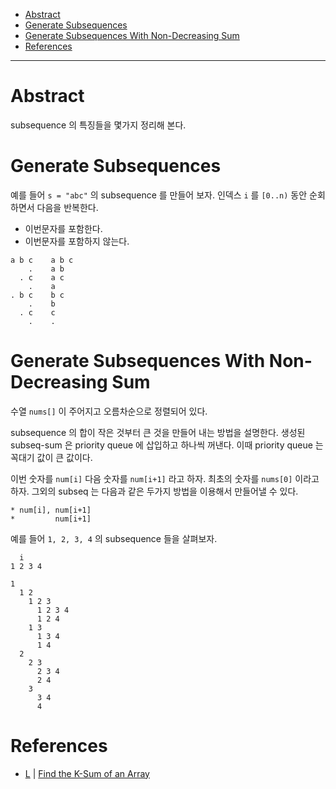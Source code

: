 
- [Abstract](#abstract)
- [Generate Subsequences](#generate-subsequences)
- [Generate Subsequences With Non-Decreasing Sum](#generate-subsequences-with-non-decreasing-sum)
- [References](#references)

----

# Abstract

subsequence 의 특징들을 몇가지 정리해 본다.

# Generate Subsequences

예를 들어 `s = "abc"` 의 subsequence 를 만들어 보자. 인덱스
`i` 를 `[0..n)` 동안 순회하면서 다음을 반복한다. 

* 이번문자를 포함한다.
* 이번문자를 포함하지 않는다.

```
a b c    a b c
    .    a b
  . c    a c  
    .    a
. b c    b c
    .    b
  . c    c
    .    .
```

# Generate Subsequences With Non-Decreasing Sum

수열 `nums[]` 이 주어지고 오름차순으로 정렬되어 있다.

subsequence 의 합이 작은 것부터 큰 것을 만들어 내는 방법을 설명한다. 생성된
subseq-sum 은 priority queue 에 삽입하고 하나씩 꺼낸다. 이때 priority queue 는
꼭대기 값이 큰 값이다. 

이번 숫자를 `num[i]` 다음 숫자를 `num[i+1]` 라고 하자. 최초의 숫자를 `nums[0]`
이라고 하자. 그외의 subseq 는 다음과 같은 두가지 방법을 이용해서 만들어낼 수
있다.

```
* num[i], num[i+1]
*         num[i+1]
```

예를 들어 `1, 2, 3, 4` 의 subsequence 들을 살펴보자. 

```
  i
1 2 3 4

1                
  1 2            
    1 2 3        
      1 2 3 4     
      1 2 4      
    1 3          
      1 3 4      
      1 4        
  2              
    2 3          
      2 3 4      
      2 4        
    3            
      3 4        
      4          
```

# References

* [L](/leetcode2/FindtheK-SumofanArray/README.md) | [Find the K-Sum of an Array](https://leetcode.com/problems/find-the-k-sum-of-an-array/)
